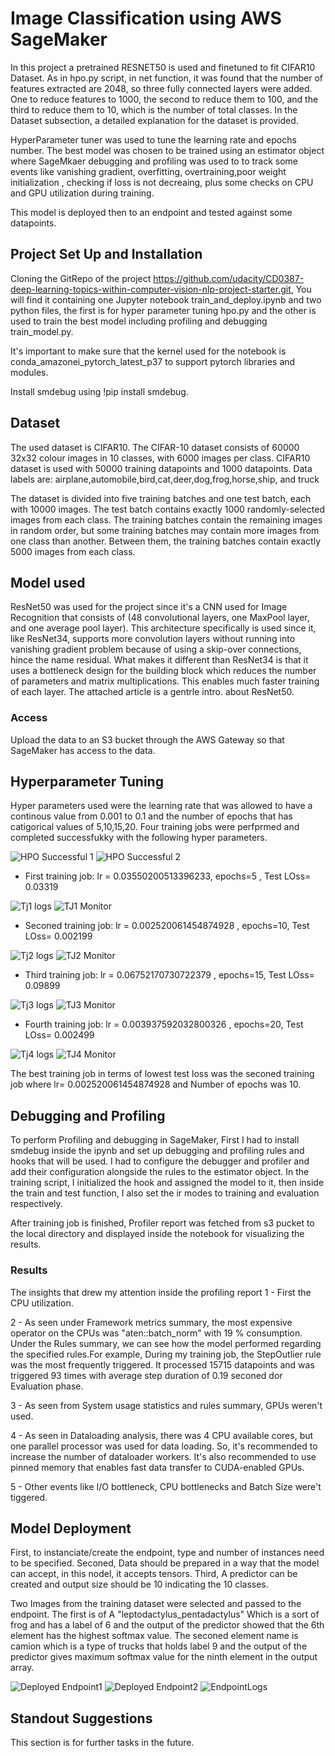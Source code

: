 # Image Classification using AWS SageMaker

In this project a pretrained RESNET50 is used and finetuned to fit CIFAR10 Dataset. As in hpo.py script, in net function, it was found that 
the number of features extracted are 2048, so three fully connected layers were added. One to reduce features to 1000, the second to reduce them to 100, and the third to reduce them to 10, which is the number of total classes. In the Dataset subsection, a detailed explanation for the dataset is provided.

HyperParameter tuner was used to tune the learning rate and epochs number. The best model was chosen to be trained using an estimator object where SageMkaer debugging and profiling was used to to track some events like vanishing gradient, overfitting, overtraining,poor weight initialization , checking if loss is not decreaing, plus some checks on CPU and GPU utilization during training.

This model is deployed  then to an endpoint and tested against some datapoints.

## Project Set Up and Installation

Cloning the GitRepo of the project https://github.com/udacity/CD0387-deep-learning-topics-within-computer-vision-nlp-project-starter.git, You will find it containing one Jupyter notebook train_and_deploy.ipynb and two python files, the first is for hyper parameter tuning hpo.py and the other is used to train the best model including profiling and debugging train_model.py.

It's important to make sure that the kernel used for the notebook is conda_amazonei_pytorch_latest_p37 to support pytorch libraries and modules.

Install smdebug using !pip install smdebug.

## Dataset
The used dataset is CIFAR10. The CIFAR-10 dataset consists of 60000 32x32 colour images in 10 classes, with 6000 images per class.
CIFAR10 dataset is used with 50000 training datapoints and 1000 datapoints.
Data labels are: airplane,automobile,bird,cat,deer,dog,frog,horse,ship, and truck

The dataset is divided into five training batches and one test batch, each with 10000 images. The test batch contains exactly 1000 randomly-selected images from each class. The training batches contain the remaining images in random order, but some training batches may contain more images from one class than another. Between them, the training batches contain exactly 5000 images from each class.

## Model used

ResNet50 was used for the project since it's a CNN used for Image Recognition that consists of (48 convolutional layers, one MaxPool layer, and one average pool layer). This architecture specifically is used since it, like ResNet34, supports more convolution layers without running into vanishing gradient problem because of using a skip-over connections, hince the name residual. What makes it different than ResNet34 is that it uses a bottleneck design for the building block which reduces the number of parameters and matrix multiplications. This enables much faster training of each layer. The attached article is a gentrle intro. about ResNet50.

### Access
Upload the data to an S3 bucket through the AWS Gateway so that SageMaker has access to the data. 

## Hyperparameter Tuning
Hyper parameters used were the learning rate that was allowed to have a continous value from 0.001 to 0.1 and the number of epochs that has catigorical values of 5,10,15,20. Four training jobs were perfprmed and completed successfukky with the following hyper parameters.



![HPO Successful 1](https://user-images.githubusercontent.com/36462678/205208639-baebd87e-326b-4574-b73b-f3b5a87902e2.PNG)
![HPO Successful 2](https://user-images.githubusercontent.com/36462678/205208931-8e75b024-c840-47f1-bb46-8709f296de2a.PNG)

- First training job: lr = 0.03550200513396233, epochs=5 , Test LOss= 0.03319

![Tj1 logs](https://user-images.githubusercontent.com/36462678/205209017-5382490f-1a38-4cce-bd69-c1eb1ec8513d.PNG)
![TJ1 Monitor](https://user-images.githubusercontent.com/36462678/205209024-45a698c8-757b-47b7-9d2e-c17c0a76f50b.PNG)


- Seconed training job: lr = 0.002520061454874928 , epochs=10,  Test LOss= 0.002199

![Tj2 logs](https://user-images.githubusercontent.com/36462678/205209093-27f87d0b-c81e-47eb-84df-558be3a3a0d2.PNG)
![TJ2 Monitor](https://user-images.githubusercontent.com/36462678/205209107-77b47ad0-3474-4e3c-8d47-70eb316abe78.PNG)


- Third training job: lr = 0.06752170730722379 , epochs=15, Test LOss= 0.09899

![Tj3 logs](https://user-images.githubusercontent.com/36462678/205209159-d77b310d-6d1d-49f2-a9f7-02eb3fee55f8.PNG)
![TJ3 Monitor](https://user-images.githubusercontent.com/36462678/205209162-0b0e31d0-50f6-4a9a-b5da-31da90133864.PNG)

 
- Fourth training job: lr = 0.003937592032800326 , epochs=20, Test LOss= 0.002499

![Tj4 logs](https://user-images.githubusercontent.com/36462678/205209211-cf269ca6-3f10-4561-91b1-8d56f8c13cd2.PNG)
![TJ4 Monitor](https://user-images.githubusercontent.com/36462678/205209219-0d8a447c-e4b0-473b-bf09-99d07dd65a8e.PNG)


The best training job in terms of lowest test loss was the seconed training job where lr= 0.002520061454874928 and Number of epochs was 10.


## Debugging and Profiling

To perform Profiling and debugging in SageMaker, First I had to install smdebug inside the ipynb and set up debugging and profiling rules and hooks that will be used. I had to configure the debugger and profiler and add their configuration alongside the rules to the estimator object. In the training script, I initialized the hook and assigned the model to it, then inside the train and test function, I also set the ir modes to training and evaluation respectively.

After training job is finished, Profiler report was fetched from s3 pucket to the local directory and displayed inside the notebook for visualizing the results.

### Results

The insights that drew my attention inside the profiling report 
1 - First the CPU utilization. 

2 - As seen under Framework metrics summary, the most expensive operator on the CPUs was "aten::batch_norm" with 19 % consumption. Under the Rules summary, we can see how the model performed regarding the specified rules.For example, During my training job, the StepOutlier rule was the most frequently triggered. It processed 15715 datapoints and was triggered 93 times with average step duration of 0.19 seconed dor Evaluation phase.

3 - As seen from System usage statistics and rules summary, GPUs weren't used.

4 - As seen in Dataloading analysis, there was 4 CPU available cores, but one parallel processor was used for data loading. So, it's recommended to increase the number of dataloader workers. It's also recommended to use pinned memory that enables fast data transfer to CUDA-enabled GPUs.

5 - Other events like I/O bottleneck, CPU bottlenecks  and Batch Size were't tiggered.

## Model Deployment

First, to instanciate/create the endpoint, type and number of instances need to be specified.
Seconed, Data should be prepared in a way that the model can accept, in this nodel, it accepts tensors.
Third, A predictor can  be created and output size should be 10 indicating the 10 classes. 

Two Images from the training dataset were selected and passed to the endpoint. The first is of A "leptodactylus_pentadactylus" Which is a sort of frog and has a label of 6 and the output of the predictor showed that the 6th element has the highest softmax value. The seconed element name is camion which is a type of trucks that holds label 9 and the output of the predictor gives maximum softmax value for the ninth element in the output array. 

![Deployed Endpoint1](https://user-images.githubusercontent.com/36462678/205209288-551d3f46-b7c1-4148-a190-384b015f4623.PNG)
![Deployed Endpoint2](https://user-images.githubusercontent.com/36462678/205209303-3fc539e0-80cb-4ee1-88a5-d77953a51751.PNG)
![EndpointLogs](https://user-images.githubusercontent.com/36462678/205209322-58b76256-c15f-4a31-88a8-81012af1e175.PNG)

     
     
## Standout Suggestions
This section is for further tasks in the future.

